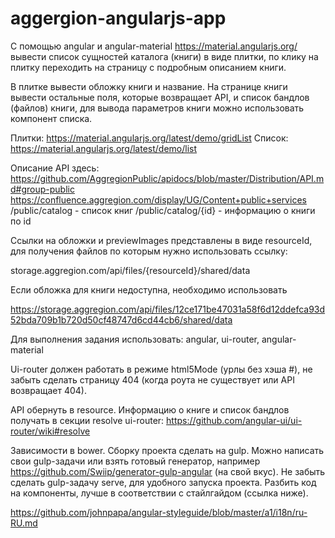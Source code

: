 # aggergion-angularjs-app
С помощью angular и angular-material https://material.angularjs.org/ вывести список сущностей каталога (книги) в виде плитки, по клику на плитку переходить на страницу с подробным описанием книги.

В плитке вывести обложку книги и название. На странице книги вывести остальные поля, которые возвращает API, и список бандлов (файлов) книги, для вывода параметров книги можно использовать компонент списка.

Плитки: https://material.angularjs.org/latest/demo/gridList
Список: https://material.angularjs.org/latest/demo/list

Описание API здесь: https://github.com/AggregionPublic/apidocs/blob/master/Distribution/API.md#group-public
https://confluence.aggregion.com/display/UG/Content+public+services
/public/catalog - список книг
/public/catalog/{id} - информацию о книги по id

Ссылки на обложки и previewImages представлены в виде resourceId, для получения файлов по которым нужно использовать ссылку:

storage.aggregion.com/api/files/{resourceId}/shared/data

Если обложка для книги недоступна, необходимо использовать

https://storage.aggregion.com/api/files/12ce171be47031a58f6d12ddefca93d52bda709b1b720d50cf48747d6cd44cb6/shared/data

Для выполнения задания использовать: angular, ui-router, angular-material

Ui-router должен работать в режиме html5Mode (урлы без хэша #), не забыть сделать страницу 404 (когда роута не существует или API возвращает 404).

API обернуть в resource.
Информацию о книге и список бандлов получать в секции resolve ui-router: https://github.com/angular-ui/ui-router/wiki#resolve

Зависимости в bower. Сборку проекта сделать на gulp. Можно написать свои gulp-задачи или взять готовый генератор, например https://github.com/Swiip/generator-gulp-angular (на свой вкус).
Не забыть сделать gulp-задачу serve, для удобного запуска проекта. Разбить код на компоненты, лучше в соответствии с стайлгайдом (ссылка ниже).

https://github.com/johnpapa/angular-styleguide/blob/master/a1/i18n/ru-RU.md 
